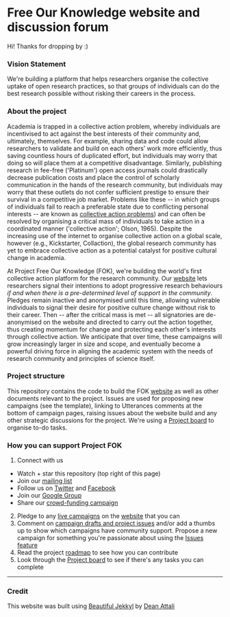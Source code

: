 # Free Our Knowledge website and discussion forum

Hi! Thanks for dropping by :)

### Vision Statement
We're building a platform that helps researchers organise the collective uptake of open research practices, so that groups of individuals can do the best research possible without risking their careers in the process. 

### About the project
Academia is trapped in a collective action problem, whereby individuals are incentivised to act against the best interests of their community and, ultimately, themselves. For example, sharing data and code could allow researchers to validate and build on each others’ work more efficiently, thus saving countless hours of duplicated effort, but individuals may worry that doing so will place them at a competitive disadvantage. Similarly, publishing research in fee-free ('Platinum') open access journals could drastically decrease publication costs and place the control of scholarly communication in the hands of the research community, but individuals may worry that these outlets do not confer sufficient prestige to ensure their survival in a competitive job market. Problems like these -- in which groups of individuals fail to reach a preferable state due to conflicting personal interests -- are known as [collective action problems](https://en.wikipedia.org/wiki/Collective_action_problem)) and can often be resolved by organising a critical mass of individuals to take action in a coordinated manner ('collective action'; Olson, 1965). Despite the increasing use of the internet to organise collective action on a global scale, however (e.g., Kickstarter, Collaction), the global research community has yet to embrace collective action as a potential catalyst for positive cultural change in academia. 

At Project Free Our Knowledge (FOK), we're building the world's first collective action platform for the research community. Our [website](https://www.freeourknowledge.org/) lets researchers signal their intentions to adopt progressive research behaviours *if and when there is a pre-determined level of support in the community*. Pledges remain inactive and anonymised until this time, allowing vulnerable individuals to signal their desire for positive culture change without risk to their career. Then -- after the critical mass is met -- all signatories are de-anonymised on the website and directed to carry out the action together, thus creating momentum for change and protecting each other's interests through collective action. We anticipate that over time, these campaigns will grow increasingly larger in size and scope, and eventually become a powerful driving force in aligning the academic system with the needs of research community and principles of science itself.

### Project structure
This repository contains the code to build the FOK [website](https://www.freeourknowledge.org/) as well as other documents relevant to the project. Issues are used for proposing new campaigns (see the template), linking to Utterances comments at the bottom of campaign pages, raising issues about the website build and any other strategic discussions for the project. We're using a [Project board](https://github.com/orgs/FreeOurKnowledge/projects/1) to organise to-do tasks.

### How you can support Project FOK
1. Connect with us
  * Watch + star this repository (top right of this page)
  * Join our [mailing list](http://eepurl.com/dFVBVz)
  * Follow us on [Twitter](https://twitter.com/projectfok) and [Facebook](https://www.facebook.com/projectFOK/)  
  * Join our [Google Group](https://groups.google.com/g/free-our-knowledge-community/)
  * Share our [crowd-funding campaign](https://www.gofundme.com/f/rpjkz-test)
2. Pledge to any [live campaigns](https://www.freeourknowledge.org/#campaigns) on the [website](https://www.freeourknowledge.org/) that you can
3. Comment on [campaign drafts and project issues](https://github.com/FreeOurKnowledge/community/issues) and/or add a thumbs up to show which campaigns have community support. Propose a new campaign for something you're passionate about using the [Issues feature](https://github.com/FreeOurKnowledge/community/issues/new/choose)
4. Read the project [roadmap](https://github.com/FreeOurKnowledge/community/blob/master/ROADMAP.md) to see how you can contribute
5. Look through the [Project board](https://github.com/orgs/FreeOurKnowledge/projects/1) to see if there's any tasks you can complete

___
### Credit
This website was built using [Beautiful Jekkyl](https://beautifuljekyll.com/) by [Dean Attali](https://deanattali.com)
